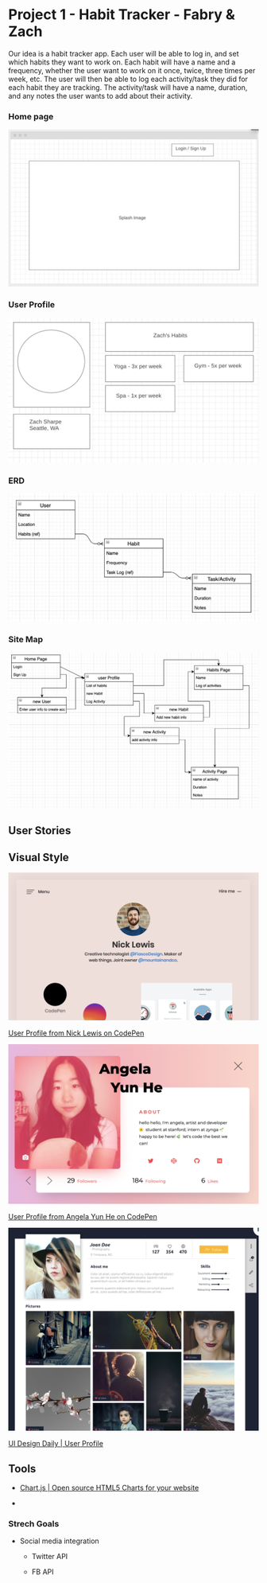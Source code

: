 # Project 1 - Habit Tracker - Fabry & Zach

Our idea is a habit tracker app. Each user will be able to log in, and set which habits they want to work on. Each habit will have a name and a frequency, whether the user want to work on it once, twice, three times per week, etc. The user will then be able to log each activity/task they did for each habit they are tracking. The activity/task will have a name, duration, and any notes the user wants to add about their activity. 

### Home page

![](./images/home.png)



### User Profile

![](./images/profile.png)



### ERD

![](./images/erd.png)



### Site Map

![](./images/sitemap.png)



## User Stories



## Visual Style

![](./images/insp1.png)

[User Profile from Nick Lewis on CodePen](https://codepen.io/nickylew/pen/QpaYLX)

![](./images/insp2.png)

[User Profile from Angela Yun He on CodePen](https://codepen.io/zephyo/pen/maregg)

![](./images/insp3.png)

[UI Design Daily | User Profile](https://uidesigndaily.com/posts/photoshop-user-profile-gallery-day-6)



## Tools

- [Chart.js | Open source HTML5 Charts for your website](https://www.chartjs.org/)

- 



### Strech Goals

- Social media integration 
  
  - Twitter API 
  
  - FB API 


